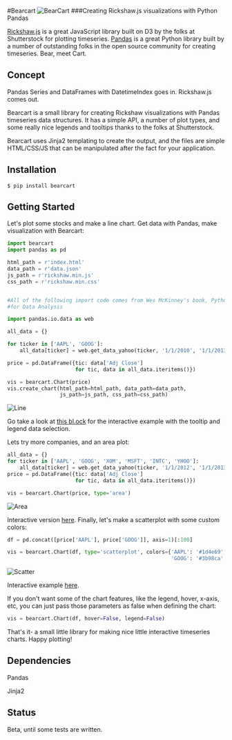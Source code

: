 #Bearcart
![BearCart](http://farm9.staticflickr.com/8254/8711978179_4f3a42e2b8_o.jpg)
###Creating Rickshaw.js visualizations with Python Pandas

[Rickshaw.js](http://code.shutterstock.com/rickshaw/) is a great JavaScript library built on D3 by the folks at Shutterstock for plotting timeseries. [Pandas](http://pandas.pydata.org/) is a great Python library built by a number of outstanding folks in the open source community for creating timeseries. Bear, meet Cart. 

Concept
-------
Pandas Series and DataFrames with DatetimeIndex goes in. Rickshaw.js comes out. 

Bearcart is a small library for creating Rickshaw visualizations with Pandas timeseries data structures. It has a simple API, a number of plot types, and some really nice legends and tooltips thanks to the folks at Shutterstock.  

Bearcart uses Jinja2 templating to create the output, and the files are simple HTML/CSS/JS that can be manipulated after the fact for your application. 

Installation
------------
```shell
$ pip install bearcart
```

Getting Started
---------------

Let's plot some stocks and make a line chart. Get data with Pandas, make visualization with Bearcart: 
```python
import bearcart
import pandas as pd

html_path = r'index.html'
data_path = r'data.json'
js_path = r'rickshaw.min.js'
css_path = r'rickshaw.min.css'


#All of the following import code comes from Wes McKinney's book, Python 
#for Data Analysis

import pandas.io.data as web

all_data = {}

for ticker in ['AAPL', 'GOOG']:
    all_data[ticker] = web.get_data_yahoo(ticker, '1/1/2010', '1/1/2013')

price = pd.DataFrame({tic: data['Adj Close']
                      for tic, data in all_data.iteritems()})

vis = bearcart.Chart(price)
vis.create_chart(html_path=html_path, data_path=data_path, 
                 js_path=js_path, css_path=css_path)
```
![Line](http://farm9.staticflickr.com/8274/8712121301_7b2c09a6eb_z.jpg)

Go take a look at [this bl.ock](http://bl.ocks.org/wrobstory/5523221) for the interactive example with the tooltip and legend data selection. 

Lets try more companies, and an area plot: 
```python
all_data = {}
for ticker in ['AAPL', 'GOOG', 'XOM', 'MSFT', 'INTC', 'YHOO']:
    all_data[ticker] = web.get_data_yahoo(ticker, '1/1/2012', '1/1/2013')
price = pd.DataFrame({tic: data['Adj Close']
                      for tic, data in all_data.iteritems()})

vis = bearcart.Chart(price, type='area')

```
![Area](http://farm9.staticflickr.com/8271/8712121307_5204f670ea_z.jpg)

Interactive version [here](http://bl.ocks.org/wrobstory/5523345). Finally, let's make a scatterplot with some custom colors: 
```python
df = pd.concat([price['AAPL'], price['GOOG']], axis=1)[:100]

vis = bearcart.Chart(df, type='scatterplot', colors={'AAPL': '#1d4e69', 
                                                     'GOOG': '#3b98ca' })
```
![Scatter](http://farm9.staticflickr.com/8140/8712121243_4a643185d8_z.jpg)

Interactive example [here](http://bl.ocks.org/wrobstory/5523361).

If you don't want some of the chart features, like the legend, hover, x-axis, etc, you can just pass those parameters as false when defining the chart: 
```python
vis = bearcart.Chart(df, hover=False, legend=False)
```

That's it- a small little library for making nice little interactive timeseries charts. Happy plotting!

Dependencies
---------------
Pandas

Jinja2

Status
-------
Beta, until some tests are written. 


